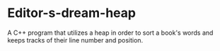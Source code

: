 # Editor-s-dream-heap


A C++ program that utilizes a heap in order to sort a book's words and keeps tracks of their line number and position.